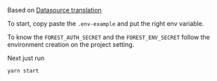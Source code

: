 Based on [Datasource translation](https://docs.forestadmin.com/developer-guide-agents-nodejs/data-sources/custom/translation)

To start, copy paste the `.env-example` and put the right env variable.

To know the `FOREST_AUTH_SECRET` and the `FOREST_ENV_SECRET` follow the environment creation on the project setting.

Next just run
```bash
yarn start
```

